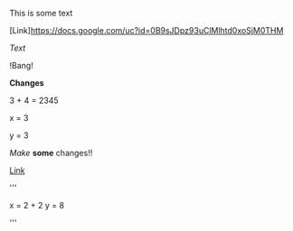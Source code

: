 
This is some text

[Link]https://docs.google.com/uc?id=0B9sJDpz93uClMlhtd0xoSjM0THM


*Text*

!Bang!

**Changes**


3 + 4 = 2345

x = 3

y = 3


*Make* **some** changes!!

[Link](https://help.github.com/articles/markdown-basics/)

'''

x = 2 + 2
y = 8


'''


